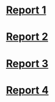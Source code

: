 # [Report 1](https://asandoval2313.github.io/cse15l-lab-reports/lab-report-1-week-2.html)
# [Report 2](https://asandoval2313.github.io/cse15l-lab-reports/lab-report-2-week-4.html)
# [Report 3](https://asandoval2313.github.io/cse15l-lab-reports/lab-report-3-week-6.html)
# [Report 4]()
